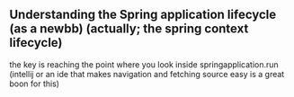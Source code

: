 Understanding the Spring application lifecycle (as a newbb)
(actually; the spring context lifecycle)
-------------------------------------------
the key is reaching the point where you look inside springapplication.run (intellij or an ide that makes navigation and fetching source easy is a great boon for this)
